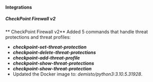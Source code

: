 
#### Integrations
##### CheckPoint Firewall v2
** CheckPoint Firewall v2**
Added 5 commands that handle threat protections and threat profiles:
- ***checkpoint-set-threat-protection***
- ***checkpoint-delete-threat-protections***
- ***checkpoint-add-threat-profile***
- ***checkpoint-show-threat-protections***
- ***checkpoint-show-threat-protection***
- Updated the Docker image to: *demisto/python3:3.10.5.31928*.
